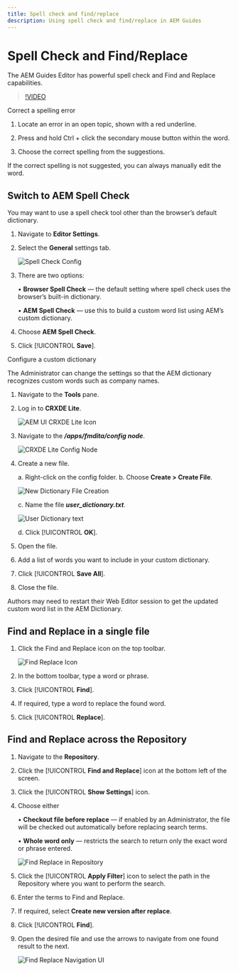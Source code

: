 ```yaml
---
title: Spell check and find/replace
description: Using spell check and find/replace in AEM Guides
---
```

# Spell Check and Find/Replace

The AEM Guides Editor has powerful spell check and Find and Replace capabilities.

>[!VIDEO](https://video.tv.adobe.com/v/342768)

Correct a spelling error

1. Locate an error in an open topic, shown with a red underline.

2. Press and hold Ctrl + click the secondary mouse button within the word.

3. Choose the correct spelling from the suggestions.

If the correct spelling is not suggested, you can always manually edit the word. 

## Switch to AEM Spell Check

You may want to use a spell check tool other than the browser’s default dictionary.

1. Navigate to **Editor Settings**.

2. Select the **General** settings tab. 

    ![Spell Check Config](images/lesson-11/configure-dictionary.png)

3. There are two options:

    • **Browser Spell Check** — the default setting where spell check uses the browser’s built-in dictionary.

    • **AEM Spell Check** — use this to build a custom word list using AEM’s custom dictionary. 

4. Choose **AEM Spell Check**.

5. Click [!UICONTROL **Save**].

Configure a custom dictionary

The Administrator can change the settings so that the AEM dictionary recognizes custom words such as company names.

1. Navigate to the **Tools** pane.

2. Log in to **CRXDE Lite**.

    ![AEM UI CRXDE Lite Icon](images/lesson-11/crxde-lite.png)

3. Navigate to the **_/apps/fmdita/config node_**.

    ![CRXDE Lite Config Node](images/lesson-11/config-node.png)


4. Create a new file.

    a. Right-click on the config folder.
    b. Choose **Create > Create File**.
 
    ![New Dictionary File Creation](images/lesson-11/new-dictionary-file.png)


    c. Name the file _**user_dictionary.txt**_.
 
    ![User Dictionary text](images/lesson-11/user-dictionary.png)


    d. Click [!UICONTROL **OK**].

5. Open the file.

6. Add a list of words you want to include in your custom dictionary.

7. Click [!UICONTROL **Save All**].

8. Close the file.

Authors may need to restart their Web Editor session to get the updated custom word list in the AEM Dictionary. 

## Find and Replace in a single file

1. Click the Find and Replace icon on the top toolbar.

    ![Find Replace Icon](images/lesson-11/find-replace-icon.png)

2. In the bottom toolbar, type a word or phrase.

3. Click [!UICONTROL **Find**].

4. If required, type a word to replace the found word.

5. Click [!UICONTROL **Replace**].

## Find and Replace across the Repository

1. Navigate to the **Repository**.

2. Click the [!UICONTROL **Find and Replace**] icon at the bottom left of the screen.

3. Click the [!UICONTROL **Show Settings**] icon.

4. Choose either

    • **Checkout file before replace** — if enabled by an Administrator, the file will be checked out automatically before replacing search terms.

    • **Whole word only** — restricts the search to return only the exact word or phrase entered.

    ![Find Replace in Repository](images/lesson-11/repository-find-replace.png)

 
5. Click the [!UICONTROL **Apply Filter**] icon to select the path in the Repository where you want to perform the search.

6. Enter the terms to Find and Replace.

7. If required, select **Create new version after replace**.

8. Click [!UICONTROL **Find**].

9. Open the desired file and use the arrows to navigate from one found result to the next.
 
    ![Find Replace Navigation UI](images/lesson-11/find-replace-navigation.png)
